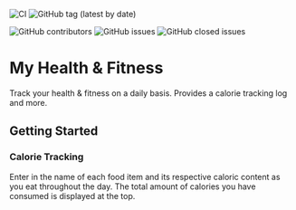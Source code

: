 ![CI](https://github.com/watkins-matt/fitness-mobile/workflows/CI/badge.svg)
![GitHub tag (latest by date)](https://img.shields.io/github/v/tag/watkins-matt/fitness-mobile)

![GitHub contributors](https://img.shields.io/github/contributors/watkins-matt/fitness-mobile)
![GitHub issues](https://img.shields.io/github/issues/watkins-matt/fitness-mobile)
![GitHub closed issues](https://img.shields.io/github/issues-closed/watkins-matt/fitness-mobile)

# My Health & Fitness
Track your health & fitness on a daily basis. Provides a calorie tracking log and more.

## Getting Started

### Calorie Tracking
Enter in the name of each food item and its respective caloric content as you eat throughout the day. The total amount of calories you have consumed is displayed at the top.

